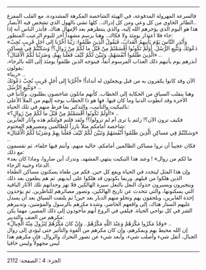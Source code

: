 ------------------------------------------------------------------------

فالسرعة المهرولة المدفوعة، في الهيئة الشاخصة المكرهة المشدودة، مع القلب
المفزع الطائر الخاوي من كل وعي ومن كل إدراك.. كلها تشي بالهول الذي تشخص
فيه الأبصار..  
هذا هو اليوم الذي يؤخرهم الله إليه، والذي ينتظرهم بعد الإمهال هناك.
فأنذر الناس أنه إذا جاء فلا اعتذار يومئذ ولا فكاك.. وهنا يرسم مشهداً آخر
لليوم الرعيب المنظور:  
«وَأَنْذِرِ النَّاسَ يَوْمَ يَأْتِيهِمُ الْعَذابُ، فَيَقُولُ الَّذِينَ ظَلَمُوا: رَبَّنا أَخِّرْنا إِلى أَجَلٍ
قَرِيبٍ نُجِبْ دَعْوَتَكَ وَنَتَّبِعِ الرُّسُلَ. أَوَلَمْ تَكُونُوا أَقْسَمْتُمْ مِنْ قَبْلُ ما لَكُمْ مِنْ زَوالٍ؟!
وَسَكَنْتُمْ فِي مَساكِنِ الَّذِينَ ظَلَمُوا أَنْفُسَهُمْ، وَتَبَيَّنَ لَكُمْ كَيْفَ فَعَلْنا بِهِمْ، وَضَرَبْنا لَكُمُ
الْأَمْثالَ؟» ..  
أنذرهم يوم يأتيهم ذلك العذاب المرسوم آنفاً، فيتوجه الذين ظلموا يومئذ إلى
الله بالرجاء، يقولون:  
«ربنا» ..  
الآن وقد كانوا يكفرون به من قبل ويجعلون له أنداداً! «أَخِّرْنا إِلى أَجَلٍ قَرِيبٍ
نُجِبْ دَعْوَتَكَ وَنَتَّبِعِ الرُّسُلَ» ..  
وهنا ينقلب السياق من الحكاية إلى الخطاب. كأنهم ماثلون شاخصون يطلبون.
وكأننا في الآخرة وقد انطوت الدنيا وما كان فيها. فها هو ذا الخطاب يوجه
إليهم من الملأ الأعلى بالتبكيت والتأنيب، والتذكير بما فرط منهم في تلك
الحياة:  
«أَوَلَمْ تَكُونُوا أَقْسَمْتُمْ مِنْ قَبْلُ ما لَكُمْ مِنْ زَوالٍ؟!» ..  
فكيف ترون الآن؟! زلتم يا ترى أم لم تزولوا؟! ولقد قلتم قولتكم هذه وآثار
الغابرين شاخصة أمامكم مثلاً بارزاً للظالمين ومصيرهم المحتوم:  
«وَسَكَنْتُمْ فِي مَساكِنِ الَّذِينَ ظَلَمُوا أَنْفُسَهُمْ وَتَبَيَّنَ لَكُمْ كَيْفَ فَعَلْنا بِهِمْ وَضَرَبْنا لَكُمُ
الْأَمْثالَ» ..  
فكان عجيباً أن تروا مساكن الظالمين أمامكم، خالية منهم، وأنتم فيها خلفاء،
ثم تقسمون مع ذلك:  
«ما لكم من زوال» ! وعند هذا التبكيت ينتهي المشهد، وندرك أين صاروا، وماذا
كان بعد الدعاء وخيبة الرجاء.  
وإن هذا المثل ليتجدد في الحياة ويقع كل حين. فكم من طغاة يسكنون مساكن
الطغاة الذين هلكوا من قبلهم. وربما يكونون قد هلكوا على أيديهم. ثم هم
يطغون بعد ذلك ويتجبرون ويسيرون حذوك النعل بالنعل سيرة الهالكين فلا تهز
وجدانهم تلك الآثار الباقية التي يسكنونها، والتي تتحدث عن تاريخ الهالكين،
وتصور مصائرهم للناظرين. ثم يؤخذون إخذة الغابرين، ويلحقون بهم وتخلو منهم
الديار بعد حين! ثم يلتفت السياق بعد أن يسدل عليهم الستار هناك، إلى
واقعهم الحاضر، وشدة مكرهم بالرسول والمؤمنين، وتدبيرهم الشر في كل نواحي
الحياة. فيلقي في الروع أنهم مأخوذون إلى ذلك المصير، مهما يكن مكرهم من
العنف والتدبير:  
«وَقَدْ مَكَرُوا مَكْرَهُمْ وَعِنْدَ اللَّهِ مَكْرُهُمْ.. وَإِنْ كانَ مَكْرُهُمْ لِتَزُولَ مِنْهُ الْجِبالُ» ..  
إن الله محيط بهم وبمكرهم، وإن كان مكرهم من القوة والتأثير حتى ليؤدي إلى
زوال الجبال، أثقل شيء وأصلب شيء، وأبعد شيء عن تصور التحرك والزوال. فإن
مكرهم هذا ليس مجهولاً وليس خافيا

------------------------------------------------------------------------

الجزء: 4 ¦ الصفحة: 2112
